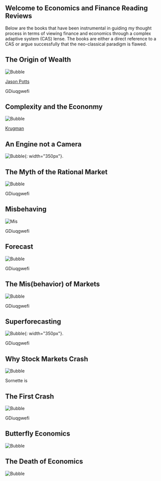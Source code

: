 ## Welcome to Economics and Finance Reading Reviews

Below are the books that have been instrumental in guiding my thought process in terms of viewing finance and economics through a complex adaptive system (CAS) lense. The books are either a direct reference to a CAS or argue successfully that the neo-classical paradigm is flawed.

## The Origin of Wealth
![Bubble](websiteimages/OofW.jpg)

[Jason Potts](https://en.wikipedia.org/wiki/Jason_Potts)

GDiuqgwefi

## Complexity and the Econonmy
![Bubble](websiteimages/complex.jpg)

[Krugman](http://www.pkarchive.org/cranks/legend.html)

## An Engine not a Camera
![Bubble](websiteimages/imagecamera.jpg){: width="350px"}.

## The Myth of the Rational Market
![Bubble](websiteimages/rational.jpg)

GDiuqgwefi

## Misbehaving
![Mis](websiteimages/MisBehave.jpg)

GDiuqgwefi

## Forecast
![Bubble](websiteimages/forecast.jpg)

GDiuqgwefi

## The Mis(behavior) of Markets
![Bubble](websiteimages/misbevman.jpg)

GDiuqgwefi

## Superforecasting
![Bubble](websiteimages/super.jpg){: width="350px"}.

GDiuqgwefi

## Why Stock Markets Crash 
![Bubble](websiteimages/whymarkets.gif)

Sornette is 

## The First Crash
![Bubble](websiteimages/south.gif)

GDiuqgwefi

## Butterfly Economics
![Bubble](websiteimages/butter.jpg)

## The Death of Economics
![Bubble](websiteimages/death.jpg)
